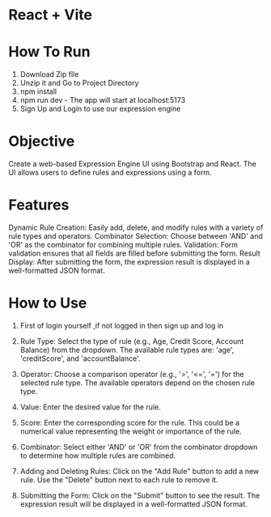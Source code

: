 # React + Vite

# How To Run
1. Download Zip file
2. Unzip it and Go to Project Directory
3. npm install
4. npm run dev - The app will start at localhost:5173
5. Sign Up and Login to use our expression engine 


# Objective
Create a web-based Expression Engine UI using Bootstrap and React. The UI allows users to define rules and expressions using a form.

# Features
Dynamic Rule Creation: Easily add, delete, and modify rules with a variety of rule types and operators.
Combinator Selection: Choose between 'AND' and 'OR' as the combinator for combining multiple rules.
Validation: Form validation ensures that all fields are filled before submitting the form.
Result Display: After submitting the form, the expression result is displayed in a well-formatted JSON format.

# How to Use

1. First of login yourself ,if not logged in then sign up and log in 

2. Rule Type:
Select the type of rule (e.g., Age, Credit Score, Account Balance) from the dropdown.
The available rule types are: 'age', 'creditScore', and 'accountBalance'.

3. Operator:
 Choose a comparison operator (e.g., '>', '<=', '=') for the selected rule type.
The available operators depend on the chosen rule type.

4. Value:
 Enter the desired value for the rule.

5. Score:
 Enter the corresponding score for the rule. This could be a numerical value representing the weight or importance of the rule.

6. Combinator:
Select either 'AND' or 'OR' from the combinator dropdown to determine how multiple rules are combined.

7. Adding and Deleting Rules:
Click on the "Add Rule" button to add a new rule.
Use the "Delete" button next to each rule to remove it.

8. Submitting the Form:
Click on the "Submit" button to see the result. The expression result will be displayed in a well-formatted JSON format.

